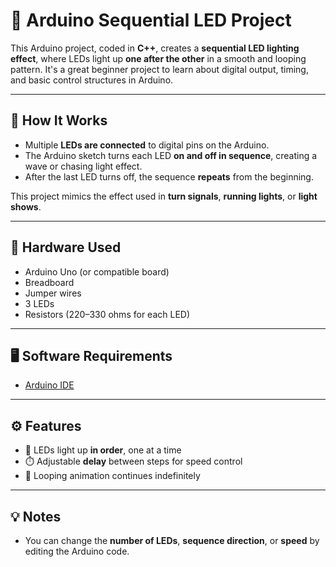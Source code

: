 # 🔁 Arduino Sequential LED Project

This Arduino project, coded in **C++**, creates a **sequential LED lighting effect**, where LEDs light up **one after the other** in a smooth and looping pattern. It's a great beginner project to learn about digital output, timing, and basic control structures in Arduino.

---

## 🔧 How It Works

- Multiple **LEDs are connected** to digital pins on the Arduino.
- The Arduino sketch turns each LED **on and off in sequence**, creating a wave or chasing light effect.
- After the last LED turns off, the sequence **repeats** from the beginning.

This project mimics the effect used in **turn signals**, **running lights**, or **light shows**.

---

## 🧰 Hardware Used

- Arduino Uno (or compatible board)
- Breadboard
- Jumper wires
- 3 LEDs 
- Resistors (220–330 ohms for each LED)

---

## 🖥️ Software Requirements

- [Arduino IDE](https://www.arduino.cc/en/software)

---

## ⚙️ Features

- 🔁 LEDs light up **in order**, one at a time
- ⏱️ Adjustable **delay** between steps for speed control
- 🔄 Looping animation continues indefinitely

---

## 💡 Notes

- You can change the **number of LEDs**, **sequence direction**, or **speed** by editing the Arduino code.

